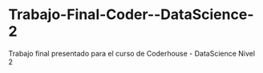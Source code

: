 # Trabajo-Final-Coder--DataScience-2
Trabajo final presentado para el curso de Coderhouse - DataScience Nivel 2
